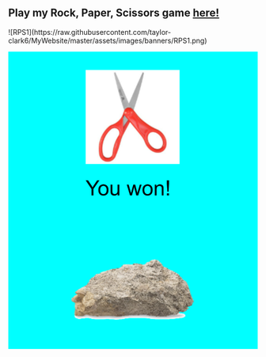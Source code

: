 <html>
<body>
  <h2>Play my Rock, Paper, Scissors game <a href="https://codehs.com/sandbox/taylormichele/rock-paper-scissors/run">here!</a></h2>
</body>
</html>
![RPS1](https://raw.githubusercontent.com/taylor-clark6/MyWebsite/master/assets/images/banners/RPS1.png)

![RPS2](https://raw.githubusercontent.com/taylor-clark6/MyWebsite/master/assets/images/banners/RPS2.png)
